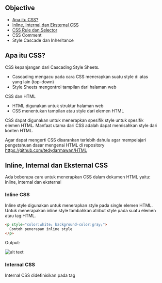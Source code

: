 ## Objective
- [Apa itu CSS?](#apa-itu-css)
- [Inline, Internal dan Eksternal CSS](#inline-internal-dan-eksternal-css)
- [CSS Rule dan Selector](#css-rule-dan-selector)
- CSS Comment
- Style Cascade dan Inheritance

## Apa itu CSS?
CSS kepanjangan dari Cascading Style Sheets.
- Cascading mengacu pada cara CSS menerapkan suatu style di atas yang lain (top-down)
- Style Sheets mengontrol tampilan dari halaman web

CSS dan HTML
- HTML digunakan untuk struktur halaman web
- CSS menentukan tampilan atau style dari elemen HTML

CSS dapat digunakan untuk menerapkan spesifik style untuk spesifik elemen HTML. Manfaat utama dari CSS adalah dapat memisahkan style dari konten HTML.

Agar dapat mengerti CSS disarankan terlebih dahulu agar mempelajari pengetahuan dasar mengenai HTML di repository https://github.com/tedydarmawan/HTML

## Inline, Internal dan Eksternal CSS
Ada beberapa cara untuk menerapkan CSS dalam dokumen HTML yaitu: inline, internal dan eksternal

### Inline CSS
Inline style digunakan untuk menerapkan style pada single elemen HTML.
Untuk menerapakan inline style tambahkan atribut style pada suatu elemen atau tag HTML.
``` html
<p style="color:white; background-color:gray;">
  Contoh penerapan inline style
</p>
```

Output:

![alt text][inline_css]

### Internal CSS
Internal CSS didefinisikan pada tag <style> didalam bagian head dari halaman HTML.
``` html
<!DOCTYPE html>
<html>
  <head>
    <title>Halaman Pertama</title>
    <style>
      p{
        color: white;
        background-color: gray;
      }
    </style>
  </head>
  <body>
    <p>Contoh paragraf 1</p>
    <p>Contoh paragraf 2</p>
  </body>
</html>
```

Output:

![alt text][internal_css]

### Eksternal CSS
Dengan menggunakan eksternal CSS semua style pada dokumen HTML akan dipisahkan ke file terpisah .css. 

Untuk mereferensikan file CSS pada HTML dapat menggunakan tag `<link>`. Tag `<link>` dituliskan didalam bagian head dari halaman HTML.

#### index.html
``` html
<!DOCTYPE html>
<html>
  <head>
    <title>Halaman Pertama</title>
    <link rel="stylesheet" href="style.css"
  </head>
  <body>
    <p>Contoh paragraf 1</p>
    <p>Contoh paragraf 2</p>
  </body>
</html>
```

#### style.css
``` css
p{
  color: white;
  background-color: gray;
}
```

## CSS Rule dan Selector
sintaksis CSS terdiri dari tiga bagian yakni: selector, property dan value. 
Sintaksis tersebut akan diterjemahkan oleh browser dan diterapkan ke elemen-elemen HTML yang terkait.

Contoh sintaksis CSS
``` css
h1{
  color: orange;
}
```
- h1 = selector
- color = property
- orange = value

> Setiap blok CSS berisi satu atau lebih deklarasi style, dipisahkan menggunakan titik koma (;). Setiap deklarasi meliputi nama property dan valuenya.

Ada beberapa jenis selector yaitu:
1. Type Selector
2. id dan class Selector
3. Descendant Selector

### Type Selector
Selector yang paling umum dan mudah dipahami adalah type selector. Selector ini menggunakan elemen atau tag HTML sebagai target.
Contoh type selector pada tag `<p>`:
``` css
p{
  color: green;
  font-size: 120%;
}
```

### id dan class Selector
id selector meyediakan style pada elemen HTML dengan memanfaatkan atribut id.

#### HTML
``` html
<div id="intro">
  <p>Contoh paragraf 1</p>
</div>
<p>Contoh paragraf 2</p>
```

#### CSS
``` css
#intro{
  color: white;
  background-color: red;
}
```

> Untuk memilih elemen dengan spesifik id, gunakan karakter hash (#) diikuti dengan nama dari id tersebut.

## Descendant Selector



[inline_css]: https://scontent.fcgk9-1.fna.fbcdn.net/v/t1.0-9/18920408_10212793690467702_3353852526657708350_n.jpg?oh=032357b265669c03d87876dfade498cc&oe=59AFA3AD "Inline CSS"
[internal_css]: https://scontent.fcgk8-1.fna.fbcdn.net/v/t1.0-9/18839239_10212793732668757_2354856348339005560_n.jpg?oh=1bd5d6563cfa77f9522cc878dd8324cc&oe=59A25477 "Internal CSS"
